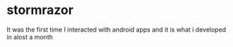 # stormrazor

It was the first time I interacted with android apps and it is what i developed in alost a month
